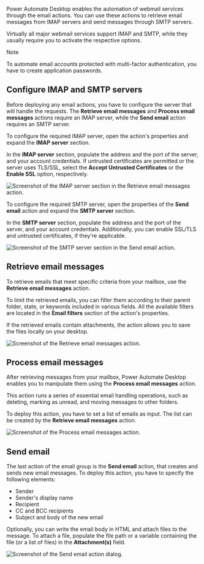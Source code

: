 Power Automate Desktop enables the automation of webmail services through the email actions. You can use these actions to retrieve email messages from IMAP servers and send messages through SMTP servers.

Virtually all major webmail services support IMAP and SMTP, while they usually require you to activate the respective options.

> [!NOTE]
> To automate email accounts protected with multi-factor authentication, you have to create application passwords.

## Configure IMAP and SMTP servers

Before deploying any email actions, you have to configure the server that will handle the requests. The **Retrieve email messages** and **Process email messages**  actions require an IMAP server, while the **Send email** action requires an SMTP server.

To configure the required IMAP server, open the action's properties and expand the  **IMAP server** section.

In the **IMAP server** section, populate the address and the port of the server, and your account credentials. If untrusted certificates are permitted or the server uses TLS/SSL, select the **Accept Untrusted Certificates** or the **Enable SSL** option, respectively.

![Screenshot of the IMAP server section in the Retrieve email messages action.](..\media\imap-server-config.png)

To configure the required SMTP server, open the properties of the **Send email**  action and expand the **SMTP server** section.

In the **SMTP server** section, populate the address and the port of the server, and your account credentials. Additionally, you can enable SSL/TLS and untrusted certificates, if they're applicable.

![Screenshot of the SMTP server section in the Send email action.](..\media\smtp-server-config.png)

## Retrieve email messages

To retrieve emails that meet specific criteria from your mailbox, use the **Retrieve email messages** action.

To limit the retrieved emails, you can filter them according to their parent folder, state, or keywords included in various fields. All the available filters are located in the **Email filters** section of the action's properties.

If the retrieved emails contain attachments, the action allows you to save the files locally on your desktop.

![Screenshot of the Retrieve email messages action.](..\media\retrieve-emails-action.png)

## Process email messages

After retrieving messages from your mailbox, Power Automate Desktop enables you to manipulate them using the **Process email messages** action.

This action runs a series of essential email handling operations, such as deleting, marking as unread, and moving messages to other folders.

To deploy this action, you have to set a list of emails as input. The list can be created by the **Retrieve email messages** action.

![Screenshot of the Process email messages action.](..\media\process-emails-action.png)

## Send email

The last action of the email group is the **Send email** action, that creates and sends new email messages. To deploy this action, you have to specify the following elements:

- Sender
- Sender's display name
- Recipient
- CC and BCC recipients
- Subject and body of the new email

Optionally, you can write the email body in HTML and attach files to the message. To attach a file, populate the file path or a variable containing the file (or a list of files) in the **Attachment(s)** field.

![Screenshot of the Send email action dialog.](..\media\send-email-action.png)
